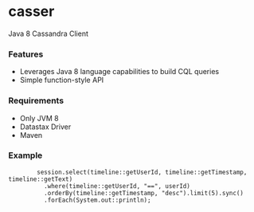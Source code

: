 # casser
Java 8 Cassandra Client

### Features

* Leverages Java 8 language capabilities to build CQL queries
* Simple function-style API

### Requirements

* Only JVM 8
* Datastax Driver
* Maven

### Example

```
		session.select(timeline::getUserId, timeline::getTimestamp, timeline::getText)
		  .where(timeline::getUserId, "==", userId)
		  .orderBy(timeline::getTimestamp, "desc").limit(5).sync()
		  .forEach(System.out::println);
```
